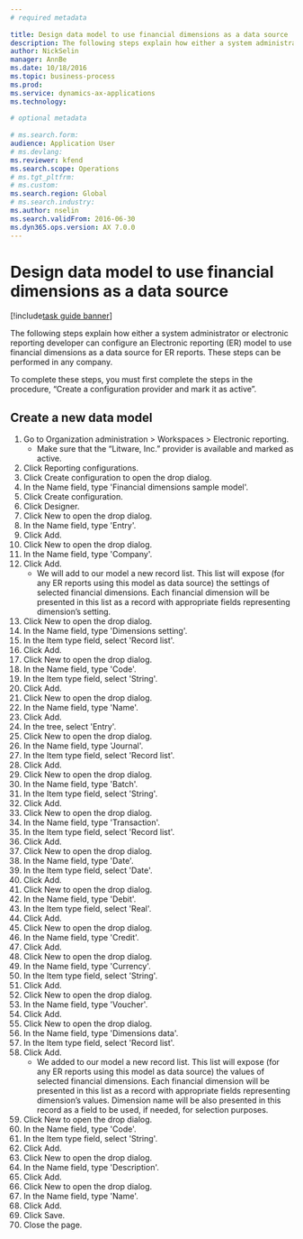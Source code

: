 ```yaml
--- 
# required metadata 
 
title: Design data model to use financial dimensions as a data source 
description: The following steps explain how either a system administrator or electronic reporting developer can configure an Electronic reporting (ER) model to use financial dimensions as a data source for ER reports. 
author: NickSelin
manager: AnnBe 
ms.date: 10/18/2016
ms.topic: business-process 
ms.prod:  
ms.service: dynamics-ax-applications 
ms.technology:  
 
# optional metadata 
 
# ms.search.form:   
audience: Application User 
# ms.devlang:  
ms.reviewer: kfend
ms.search.scope: Operations 
# ms.tgt_pltfrm:  
# ms.custom:  
ms.search.region: Global
# ms.search.industry: 
ms.author: nselin
ms.search.validFrom: 2016-06-30 
ms.dyn365.ops.version: AX 7.0.0 
---
```

# Design data model to use financial dimensions as a data source 

[!include[task guide banner](../../includes/task-guide-banner.md)]

The following steps explain how either a system administrator or electronic reporting developer can configure an Electronic reporting (ER) model to use financial dimensions as a data source for ER reports. These steps can be performed in any company.

To complete these steps, you must first complete the steps in the procedure, “Create a configuration provider and mark it as active”.


## Create a new data model
1. Go to Organization administration > Workspaces > Electronic reporting.
    * Make sure that the “Litware, Inc.” provider is available and marked as active.  
2. Click Reporting configurations.
3. Click Create configuration to open the drop dialog.
4. In the Name field, type 'Financial dimensions sample model'.
5. Click Create configuration.
6. Click Designer.
7. Click New to open the drop dialog.
8. In the Name field, type 'Entry'.
9. Click Add.
10. Click New to open the drop dialog.
11. In the Name field, type 'Company'.
12. Click Add.
    * We will add to our model a new record list. This list will expose (for any ER reports using this model as data source) the settings of selected financial dimensions. Each financial dimension will be presented in this list as a record with appropriate fields representing dimension’s setting.  
13. Click New to open the drop dialog.
14. In the Name field, type 'Dimensions setting'.
15. In the Item type field, select 'Record list'.
16. Click Add.
17. Click New to open the drop dialog.
18. In the Name field, type 'Code'.
19. In the Item type field, select 'String'.
20. Click Add.
21. Click New to open the drop dialog.
22. In the Name field, type 'Name'.
23. Click Add.
24. In the tree, select 'Entry'.
25. Click New to open the drop dialog.
26. In the Name field, type 'Journal'.
27. In the Item type field, select 'Record list'.
28. Click Add.
29. Click New to open the drop dialog.
30. In the Name field, type 'Batch'.
31. In the Item type field, select 'String'.
32. Click Add.
33. Click New to open the drop dialog.
34. In the Name field, type 'Transaction'.
35. In the Item type field, select 'Record list'.
36. Click Add.
37. Click New to open the drop dialog.
38. In the Name field, type 'Date'.
39. In the Item type field, select 'Date'.
40. Click Add.
41. Click New to open the drop dialog.
42. In the Name field, type 'Debit'.
43. In the Item type field, select 'Real'.
44. Click Add.
45. Click New to open the drop dialog.
46. In the Name field, type 'Credit'.
47. Click Add.
48. Click New to open the drop dialog.
49. In the Name field, type 'Currency'.
50. In the Item type field, select 'String'.
51. Click Add.
52. Click New to open the drop dialog.
53. In the Name field, type 'Voucher'.
54. Click Add.
55. Click New to open the drop dialog.
56. In the Name field, type 'Dimensions data'.
57. In the Item type field, select 'Record list'.
58. Click Add.
    * We added to our model a new record list. This list will expose (for any ER reports using this model as data source) the values of selected financial dimensions. Each financial dimension will be presented in this list as a record with appropriate fields representing dimension’s values. Dimension name will be also presented in this record as a field to be used, if needed, for selection purposes.  
59. Click New to open the drop dialog.
60. In the Name field, type 'Code'.
61. In the Item type field, select 'String'.
62. Click Add.
63. Click New to open the drop dialog.
64. In the Name field, type 'Description'.
65. Click Add.
66. Click New to open the drop dialog.
67. In the Name field, type 'Name'.
68. Click Add.
69. Click Save.
70. Close the page.

